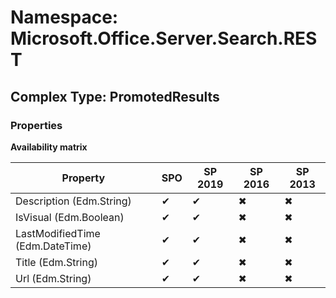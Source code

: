 # Namespace: Microsoft.Office.Server.Search.REST

## Complex Type: PromotedResults

### Properties

**Availability matrix**

Property | SPO | SP 2019 | SP 2016 | SP 2013
----------|-----|---------|---------|--------
Description (Edm.String) | ✔ | ✔ | ✖ | ✖
IsVisual (Edm.Boolean) | ✔ | ✔ | ✖ | ✖
LastModifiedTime (Edm.DateTime) | ✔ | ✔ | ✖ | ✖
Title (Edm.String) | ✔ | ✔ | ✖ | ✖
Url (Edm.String) | ✔ | ✔ | ✖ | ✖

